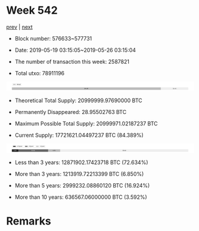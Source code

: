 # Week 542

[prev](week0541.md) | [next](week0543.md)

- Block number: 576633~577731

- Date: 2019-05-19 03:15:05~2019-05-26 03:15:04

- The number of transaction this week: 2587821

- Total utxo: 78911196

![](../images/mined_week0542.png)

- Theoretical Total Supply: 20999999.97690000 BTC

- Permanently Disappeared: 28.95502763 BTC

- Maximum Possible Total Supply: 20999971.02187237 BTC

- Current Supply: 17721621.04497237 BTC (84.389%)

![](../images/year_week0542.png)


- Less than 3 years: 12871902.17423718 BTC (72.634%)

- More than 3 years: 1213919.72213399 BTC (6.850%)

- More than 5 years: 2999232.08860120 BTC (16.924%)

- More than 10 years: 636567.06000000 BTC (3.592%)

# Remarks

